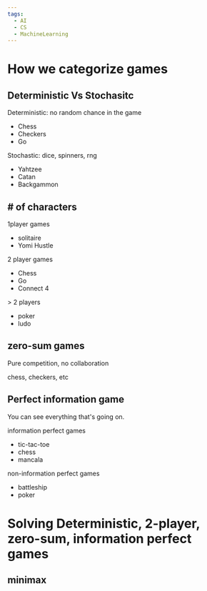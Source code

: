```yaml
---
tags:
  - AI
  - CS
  - MachineLearning
---
```


# How we categorize games

## Deterministic Vs Stochasitc

Deterministic: no random chance in the game
- Chess
- Checkers
- Go

Stochastic: dice, spinners, rng
- Yahtzee
- Catan
- Backgammon

## \# of characters

1player games
- solitaire
- Yomi Hustle

2 player games
- Chess
- Go
- Connect 4

\> 2 players
- poker
- ludo

## zero-sum games

Pure competition, no collaboration

chess, checkers, etc

## Perfect information game

You can see everything that's going on. 

information perfect games
- tic-tac-toe
- chess
- mancala

non-information perfect games
- battleship
- poker

# Solving Deterministic, 2-player, zero-sum, information perfect games

## minimax

